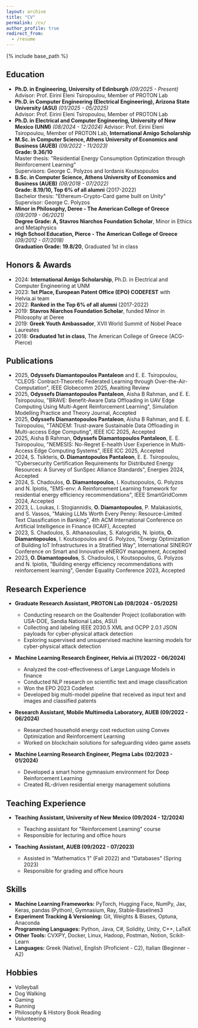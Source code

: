 ```yaml
---
layout: archive
title: "CV"
permalink: /cv/
author_profile: true
redirect_from:
  - /resume
---
```


{% include base_path %}

## Education

- **Ph.D. in Engineering, University of Edinburgh** *(09/2025 - Present)*  
  Advisor: Prof. Eirini Eleni Tsiropoulou, Member of PROTON Lab  
- **Ph.D. in Computer Engineering (Electrical Engineering), Arizona State University (ASU)** *(01/2025 - 05/2025)*  
  Advisor: Prof. Eirini Eleni Tsiropoulou, Member of PROTON Lab  
- **Ph.D. in Electrical and Computer Engineering, University of New Mexico (UNM)** *(08/2024 - 12/2024)* 
  Advisor: Prof. Eirini Eleni Tsiropoulou, Member of PROTON Lab, **International Amigo Scholarship**
- **M.Sc. in Computer Science, Athens University of Economics and Business (AUEB)** *(09/2022 - 11/2023)*  
  **Grade: 9.36/10**  
  Master thesis: "Residential Energy Consumption Optimization through Reinforcement Learning"  
  Supervisors: George C. Polyzos and Iordanis Koutsopoulos  
- **B.Sc. in Computer Science, Athens University of Economics and Business (AUEB)** *(09/2018 - 07/2022)*  
  **Grade: 8.19/10, Top 6% of all alumni** (2017-2022)  
  Bachelor thesis: "Ethereum-Crypto-Card game built on Unity"  
  Supervisor: George C. Polyzos  
- **Minor in Philosophy, Deree - The American College of Greece** *(09/2019 - 06/2021)*  
  **Degree Grade: A, Stavros Niarchos Foundation Scholar**, Minor in Ethics and Metaphysics 
- **High School Education, Pierce - The American College of Greece** *(09/2012 - 07/2018)*  
  **Graduation Grade: 19.8/20**, Graduated 1st in class  

## Honors & Awards

- 2024: **International Amigo Scholarship**, Ph.D. in Electrical and Computer Engineering at UNM  
- 2023: **1st Place, European Patent Office (EPO) CODEFEST** with Helvia.ai team  
- 2022: **Ranked in the Top 6% of all alumni** (2017-2022)  
- 2019: **Stavros Niarchos Foundation Scholar**, funded Minor in Philosophy at Deree  
- 2019: **Greek Youth Ambassador**, XVII World Summit of Nobel Peace Laureates  
- 2018: **Graduated 1st in class**, The American College of Greece (ACG-Pierce)  

## Publications

- 2025, **Odyssefs Diamantopoulos Pantaleon** and E. E. Tsiropoulou, "CLEOS: Contract-Theoretic Federated Learning through Over-the-Air-Computation", IEEE Globecomm 2025, Awaiting Review  
- 2025, **Odyssefs Diamantopoulos Pantaleon**, Aisha B Rahman, and E. E. Tsiropoulou, "BRAVE: Benefit-Aware Data Offloading in UAV Edge Computing Using Multi-Agent Reinforcement Learning", Simulation Modelling Practice and Theory Journal, Accepted
- 2025, **Odyssefs Diamantopoulos Pantaleon**, Aisha B Rahman, and E. E. Tsiropoulou, "TANDEM: Trust-aware Sustainable Data Offloading in Multi-access Edge Computing", IEEE ICC 2025, Accepted  
- 2025, Aisha B Rahman, **Odyssefs Diamantopoulos Pantaleon**, E. E. Tsiropoulou, "NEMESIS: No-Regret E-health User Experience in Multi-Access Edge Computing Systems", IEEE ICC 2025, Accepted  
- 2024, S. Tsikteris, **O. Diamantopoulos Pantaleon**, E. E. Tsiropoulou, "Cybersecurity Certification Requirements for Distributed Energy Resources: A Survey of SunSpec Alliance Standards", Energies 2024, Accepted  
- 2024, S. Chadoulos, **O. Diamantopoulos**, I. Koutsopoulos, G. Polyzos and N. Ipiotis, "EMS-env: A Reinforcement Learning framework for residential energy efficiency recommendations", IEEE SmartGridComm 2024, Accepted  
- 2023, L. Loukas, I. Stogiannidis, **O. Diamantopoulos**, P. Malakasiotis, and S. Vassos, "Making LLMs Worth Every Penny: Resource-Limited Text Classification in Banking", 4th ACM International Conference on Artificial Intelligence in Finance (ICAIF), Accepted  
- 2023, S. Chadoulos, S. Athanasoulias, S. Kalogridis, N. Ipiotis, **O. Diamantopoulos**, I. Koutsopoulos and G. Polyzos, "Energy Optimization of Building IoT Infrastructures in a Stratified Way", International SINERGY Conference on Smart and Innovative eNERGY management, Accepted  
- 2023, **O. Diamantopoulos**, S. Chadoulos, I. Koutsopoulos, G. Polyzos and N. Ipiotis, "Building energy efficiency recommendations with reinforcement learning", Gender Equality Conference 2023, Accepted  

## Research Experience

- **Graduate Research Assistant, PROTON Lab (08/2024 - 05/2025)**  
  - Conducting research on the Goaltender Project (collaboration with USA-DOE, Sandia National Labs, ASU)  
  - Collecting and labeling IEEE 2030.5 XML and OCPP 2.0.1 JSON payloads for cyber-physical attack detection  
  - Exploring supervised and unsupervised machine learning models for cyber-physical attack detection

- **Machine Learning Research Engineer, Helvia.ai (11/2022 - 06/2024)**  
  - Analyzed the cost-effectiveness of Large Language Models in finance  
  - Conducted NLP research on scientific text and image classification  
  - Won the EPO 2023 Codefest  
  - Developed big multi-model pipeline that received as input text and images and classified patents

- **Research Assistant, Mobile Multimedia Laboratory, AUEB (09/2022 - 06/2024)**  
  - Researched household energy cost reduction using Convex Optimization and Reinforcement Learning  
  - Worked on blockchain solutions for safeguarding video game assets  

- **Machine Learning Research Engineer, Plegma Labs (02/2023 - 01/2024)**  
  - Developed a smart home gymnasium environment for Deep Reinforcement Learning  
  - Created RL-driven residential energy management solutions  

## Teaching Experience

- **Teaching Assistant, University of New Mexico (09/2024 - 12/2024)**  
  - Teaching assistant for "Reinforcement Learning" course  
  - Responsible for lecturing and office hours  

- **Teaching Assistant, AUEB (09/2022 - 07/2023)**  
  - Assisted in "Mathematics 1" (Fall 2022) and "Databases" (Spring 2023)  
  - Responsible for grading and office hours  

## Skills

- **Machine Learning Frameworks:** PyTorch, Hugging Face, NumPy, Jax, Keras, pandas (Python), Gymnasium, Ray, Stable-Baselines3  
- **Experiment Tracking & Versioning:** Git, Weights & Biases, Optuna, Anaconda  
- **Programming Languages:** Python, Java, C#, Solidity, Unity, C++, LaTeX  
- **Other Tools:** CVXPY, Docker, Linux, Hadoop, Postman, Notion, Scikit-Learn  
- **Languages:** Greek (Native), English (Proficient - C2), Italian (Beginner - A2)  

## Hobbies

- Volleyball 
- Dog Walking
- Gaming
- Running  
- Philosophy & History Book Reading
- Volunteering